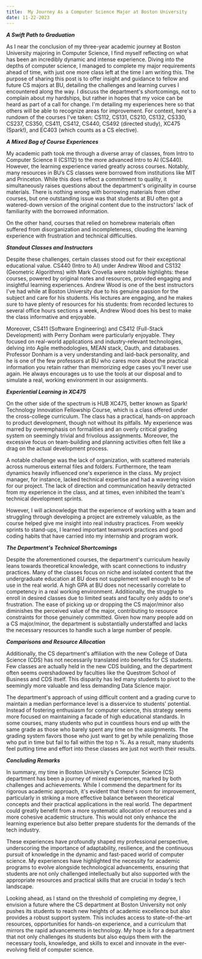 ```yaml
---
title:  My Journey As a Computer Science Major at Boston University
date: 11-22-2023
---
```


***A Swift Path to Graduation***

As I near the conclusion of my three-year academic journey at Boston University majoring in Computer Science, I find myself reflecting on what has been an incredibly dynamic and intense experience. Diving into the depths of computer science, I managed to complete my major requirements ahead of time, with just one more class left at the time I am writing this. The purpose of sharing this post is to offer insight and guidance to fellow and future CS majors at BU, detailing the challenges and learning curves I encountered along the way. I discuss the department's shortcomings, not to complain about my hardships, but rather in hopes that my voice can be heard as part of a call for change. I'm detailing my experiences here so that others will be able to recognize areas for improvement. For context, here's a rundown of the courses I've taken: CS112, CS131, CS210, CS132, CS330, CS237, CS350, CS411, CS412, CS440, CS492 (directed study), XC475 (Spark!), and EC403 (which counts as a CS elective).

***A Mixed Bag of Course Experiences***

My academic path took me through a diverse array of classes, from Intro to Computer Science II (CS112) to the more advanced Intro to AI (CS440). However, the learning experience varied greatly across courses. Notably, many resources in BU’s CS classes were borrowed from institutions like MIT and Princeton. While this does reflect a commitment to quality, it simultaneously raises questions about the department's originality in course materials. There is nothing wrong with borrowing materials from other courses, but one outstanding issue was that students at BU often got a watered-down version of the original content due to the instructors' lack of familiarity with the borrowed information.

On the other hand, courses that relied on homebrew materials often suffered from disorganization and incompleteness, clouding the learning experience with frustration and technical difficulties. 

***Standout Classes and Instructors***

Despite these challenges, certain classes stood out for their exceptional educational value. CS440 (Intro to AI) under Andrew Wood and CS132 (Geometric Algorithms) with Mark Crovella were notable highlights: these courses, powered by original notes and resources, provided engaging and insightful learning experiences. Andrew Wood is one of the best instructors I've had while at Boston University due to his genuine passion for the subject and care for his students. His lectures are engaging, and he makes sure to have plenty of resources for his students: from recorded lectures to several office hours sections a week, Andrew Wood does his best to make the class informative and enjoyable. 

Moreover, CS411 (Software Engineering) and CS412 (Full-Stack Development) with Perry Donham were particularly enjoyable. They focused on real-world applications and industry-relevant technologies, delving into Agile methodologies, MEAN stack, Oauth, and databases. Professor Donham is a very understanding and laid-back personality, and he is one of the few professors at BU who cares more about the practical information you retain rather than memorizing edge cases you'll never use again. He always encourages us to use the tools at our disposal and to simulate a real, working  environment in our assignments. 

***Experiential Learning in XC475***

On the other side of the spectrum is HUB XC475, better known as Spark! Technology Innovation Fellowship Course, which is a class offered under the cross-college curriculum. The class has a practical, hands-on approach to product development, though not without its pitfalls. My experience was marred by overemphasis on formalities and an overly critical grading system on seemingly trivial and frivolous assignments. Moreover, the excessive focus on team-building and planning activities often felt like a drag on the actual development process.

A notable challenge was the lack of organization, with scattered materials across numerous external files and folders. Furthermore, the team dynamics heavily influenced one's experience in the class. My project manager, for instance, lacked technical expertise and had a wavering vision for our project. The lack of direction and communication heavily detracted from my experience in the class, and at times, even inhibited the team's technical development sprints. 

However, I will acknowledge that the experience of working with a team and struggling through developing a project are extremely valuable, as the course helped give me insight into real industry practices. From weekly sprints to stand-ups, I learned important teamwork practices and good coding habits that have carried into my internship and program work. 

***The Department's Technical Shortcomings***

Despite the aforementioned courses, the department's curriculum heavily leans towards theoretical knowledge, with scant connections to industry practices. Many of the classes focus on niche and isolated content that the undergraduate education at BU does not supplement well enough to be of use in the real world. A high GPA at BU does not necessarily correlate to competency in a real working environment. Additionally, the struggle to enroll in desired classes due to limited seats and faculty only adds to one's frustration. The ease of picking up or dropping the CS major/minor also diminishes the perceived value of the major, contributing to resource constraints for those genuinely committed. Given how many people add on a CS major/minor, the department is substantially understaffed and lacks the necessary resources to handle such a large number of people.

***Comparisons and Resource Allocation***

Additionally, the CS department's affiliation with the new College of Data Science (CDS) has not necessarily translated into benefits for CS students. Few classes are actually held in the new CDS building, and the department often seems overshadowed by faculties like the Questrom School of Business and CDS itself. This disparity has led many students to pivot to the seemingly more valuable and less demanding Data Science major.

The department's approach of using difficult content and a grading curve to maintain a median performance level is a disservice to students' potential. Instead of fostering enthusiasm for computer science, this strategy seems more focused on maintaining a facade of high educational standards. In some courses, many students who put in countless hours end up with the same grade as those who barely spent any time on the assignments. The grading system favors those who just want to get by while penalizing those who put in time but fail to fall within the top n %. As a result, many students feel putting time and effort into these classes are just not worth their results. 

***Concluding Remarks***

In summary, my time in Boston University's Computer Science (CS) department has been a journey of mixed experiences, marked by both challenges and achievements. While I commend the department for its rigorous academic approach, it's evident that there's room for improvement, particularly in striking a more effective balance between theoretical concepts and their practical applications in the real world. The department could greatly benefit from a more systematic allocation of resources and a more cohesive academic structure. This would not only enhance the learning experience but also better prepare students for the demands of the tech industry.

These experiences have profoundly shaped my professional perspective, underscoring the importance of adaptability, resilience, and the continuous pursuit of knowledge in the dynamic and fast-paced world of computer science. My experiences have highlighted the necessity for academic programs to evolve alongside technological advancements, ensuring that students are not only challenged intellectually but also supported with the appropriate resources and practical skills that are crucial in today's tech landscape.

Looking ahead, as I stand on the threshold of completing my degree, I envision a future where the CS department at Boston University not only pushes its students to reach new heights of academic excellence but also provides a robust support system. This includes access to state-of-the-art resources, opportunities for hands-on experience, and a curriculum that mirrors the rapid advancements in technology. My hope is for a department that not only challenges its students but also equips them with the necessary tools, knowledge, and skills to excel and innovate in the ever-evolving field of computer science.